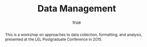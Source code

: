 ---
layout: paper
title: "Data Management"
year: 2015
author: [ { name: "Josef Fruehwald", url: "https://jofrhwld.github.io" }]
abstract: "This is a workshop on approaches to data collection, formatting, and analysis, presented at the LEL Postgraduate Conference in 2015."
docs: [{format: "Workshop Notes [html]", url: "https://jofrhwld.github.io/worshops/pgc2015" }]
categories: [workshop]
display-cateogry: "Workshop"
comments: true
---